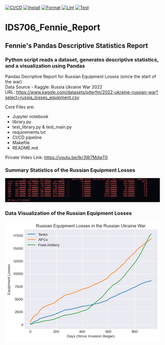 [![CI/CD](https://github.com/zfennie/ids706_Fennie_miniproject2/actions/workflows/CI_CD.yml/badge.svg)](https://github.com/zfennie/ids706_Fennie_miniproject2/actions/workflows/CI_CD.yml) [![Install](https://github.com/zfennie/ids706_Fennie_miniproject2/actions/workflows/install.yml/badge.svg)](https://github.com/zfennie/ids706_Fennie_miniproject2/actions/workflows/install.yml) [![Format](https://github.com/zfennie/ids706_Fennie_miniproject2/actions/workflows/format.yml/badge.svg)](https://github.com/zfennie/ids706_Fennie_miniproject2/actions/workflows/format.yml) [![Lint](https://github.com/zfennie/ids706_Fennie_miniproject2/actions/workflows/lint.yml/badge.svg)](https://github.com/zfennie/ids706_Fennie_miniproject2/actions/workflows/lint.yml) [![Test](https://github.com/zfennie/ids706_Fennie_miniproject2/actions/workflows/test.yml/badge.svg)](https://github.com/zfennie/ids706_Fennie_miniproject2/actions/workflows/test.yml)



# IDS706_Fennie_Report
## Fennie's Pandas Descriptive Statistics Report
### Python script reads a dataset, generates descriptive statistics, and a visualization using Pandas



Pandas Decriptive Report for Russian Equipment Losses (since the start of the war)\
Data Source - Kaggle: Russia Ukraine War 2022\
URL: https://www.kaggle.com/datasets/piterfm/2022-ukraine-russian-war?select=russia_losses_equipment.csv

Core Files are:
- Jupyter notebook
- library.py
- test_library.py & test_main.py
- requirements.txt
- CI/CD pipeline
- Makefile
- README.md

Private Video Link: https://youtu.be/Ikr3W7MdwT0

### Summary Statistics of the Russian Equipment Losses
![Alt Text](./summary_stats.png)

### Data Visualization of the Russian Equipment Losses
![Alt Text](./main_ground_losses.png)